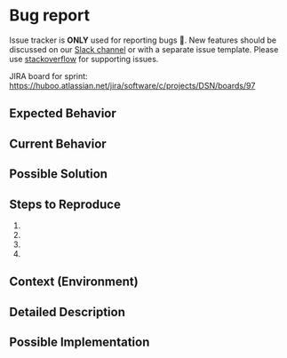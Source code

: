 # Bug report

Issue tracker is **ONLY** used for reporting bugs :bug:. New features should be discussed on our [Slack channel](https://hubootechnologies.slack.com/archives/C03P4G167E2) or with a separate issue template. Please use [stackoverflow](https://stackoverflow.com) for supporting issues.

JIRA board for sprint: <https://huboo.atlassian.net/jira/software/c/projects/DSN/boards/97>

<!--- Provide a general summary of the issue in the Title above -->

## Expected Behavior
<!--- Tell us what should happen -->

## Current Behavior
<!--- Tell us what happens instead of the expected behavior -->

## Possible Solution
<!--- Not obligatory, but suggest a fix/reason for the bug, -->

## Steps to Reproduce
<!--- Provide a link to a live example, or an unambiguous set of steps to -->
<!--- reproduce this bug. Include code to reproduce, if relevant -->

1.
2.
3.
4.

## Context (Environment)
<!--- How has this issue affected you? What are you trying to accomplish? -->
<!--- Providing context helps us come up with a solution that is most useful in the real world -->

<!--- Provide a general summary of the issue in the Title above -->

## Detailed Description
<!--- Provide a detailed description of the change or addition you are proposing -->

## Possible Implementation
<!--- Not obligatory, but suggest an idea for implementing addition or change -->